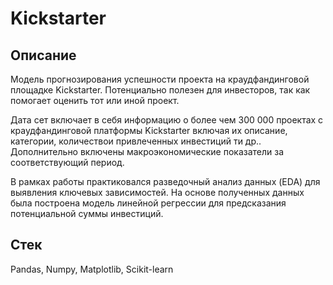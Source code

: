 # Kickstarter

## Описание

Модель прогнозирования успешности проекта на краудфандинговой площадке Kickstarter. Потенциально полезен для инвесторов, так как помогает оценить тот или иной проект.

Дата сет включает в себя информацию о более чем 300 000 проектах с краудфандинговой платформы Kickstarter включая их описание, категории, количествои привлеченных инвестиций ти др.. Дополнительно включены макроэкономические показатели за соответствующий период.

В рамках работы практиковался разведочный анализ данных (EDA) для выявления ключевых зависимостей. На основе полученных данных была построена модель линейной регрессии для предсказания потенциальной суммы инвестиций.

## Стек
Pandas, Numpy, Matplotlib, Scikit-learn

